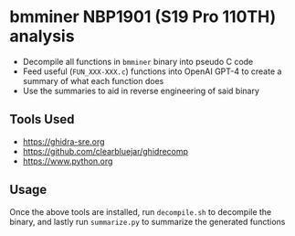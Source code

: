 # bmminer NBP1901 (S19 Pro 110TH) analysis

- Decompile all functions in `bmminer` binary into pseudo C code
- Feed useful (`FUN_XXX-XXX.c`) functions into OpenAI GPT-4 to create a summary of what each function does
- Use the summaries to aid in reverse engineering of said binary

## Tools Used

- https://ghidra-sre.org
- https://github.com/clearbluejar/ghidrecomp
- https://www.python.org

## Usage

Once the above tools are installed, run `decompile.sh` to decompile the binary, and lastly run `summarize.py` to summarize the generated functions
